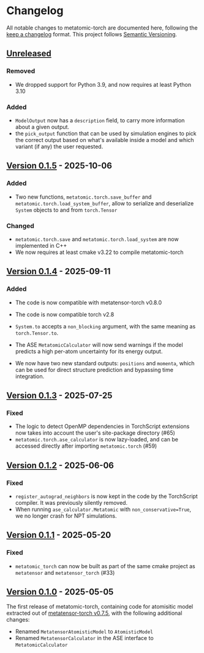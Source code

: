 # Changelog

All notable changes to metatomic-torch are documented here, following the [keep
a changelog](https://keepachangelog.com/en/1.1.0/) format. This project follows
[Semantic Versioning](https://semver.org/spec/v2.0.0.html).

## [Unreleased](https://github.com/metatensor/metatomic/)

<!-- Possible sections for each package:

### Added

### Fixed

### Changed

### Removed
-->

### Removed

- We dropped support for Python 3.9, and now requires at least Python 3.10

### Added

- `ModelOutput` now has a `description` field, to carry more information
  about a given output.
- the `pick_output` function that can be used by simulation engines to pick the
  correct output based on what's available inside a model and which variant (if
  any) the user requested.

## [Version 0.1.5](https://github.com/metatensor/metatomic/releases/tag/metatomic-torch-v0.1.5) - 2025-10-06

### Added

- Two new functions, `metatomic.torch.save_buffer` and
  `metatomic.torch.load_system_buffer`, allow to serialize and deserialize
  `System` objects to and from `torch.Tensor`

### Changed

- `metatomic.torch.save` and `metatomic.torch.load_system` are now implemented
  in C++
- We now requires at least cmake v3.22 to compile metatomic-torch

## [Version 0.1.4](https://github.com/metatensor/metatomic/releases/tag/metatomic-torch-v0.1.4) - 2025-09-11

### Added

- The code is now compatible with metatensor-torch v0.8.0
- The code is now compatible torch v2.8

- `System.to` accepts a `non_blocking` argument, with the same meaning as
  `torch.Tensor.to`.
- The ASE `MetatomicCalculator` will now send warnings if the model predicts a
  high per-atom uncertainty for its energy output.
- We now have two new standard outputs: `positions` and `momenta`, which can be
  used for direct structure prediction and bypassing time integration.

## [Version 0.1.3](https://github.com/metatensor/metatomic/releases/tag/metatomic-torch-v0.1.3) - 2025-07-25

### Fixed

- The logic to detect OpenMP dependencies in TorchScript extensions now takes
  into account the user's site-package directory (#65)
- `metatomic.torch.ase_calculator` is now lazy-loaded, and can be accessed
  directly after importing `metatomic.torch` (#59)

## [Version 0.1.2](https://github.com/metatensor/metatomic/releases/tag/metatomic-torch-v0.1.2) - 2025-06-06

### Fixed

- `register_autograd_neighbors` is now kept in the code by the TorchScript
  compiler. It was previously silently removed.
- When running `ase_calculator.Metatomic` with `non_conservative=True`, we no
  longer crash for NPT simulations.


## [Version 0.1.1](https://github.com/metatensor/metatomic/releases/tag/metatomic-torch-v0.1.1) - 2025-05-20

### Fixed

- `metatomic_torch` can now be built as part of the same cmake project as
  `metatensor` and `metatensor_torch` (#33)


## [Version 0.1.0](https://github.com/metatensor/metatomic/releases/tag/metatomic-torch-v0.1.0) - 2025-05-05

The first release of metatomic-torch, containing code for atomisitic model
extracted out of [metatensor-torch v0.7.5](https://github.com/metatensor/metatensor/releases/tag/metatensor-torch-v0.7.5), with the following additional changes:

- Renamed `MetatensorAtomisticModel` to `AtomisticModel`
- Renamed `MetatensorCalculator` in the ASE interface to `MetatomicCalculator`
